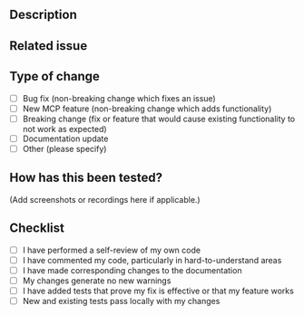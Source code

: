 ## Description
<!-- Please describe the changes in this PR. -->

## Related issue
<!-- Link or list the issue(s) this PR addresses. -->
<!-- e.g. Fixes #123 or Related to #456 -->

## Type of change
<!-- Please delete options that are not relevant -->
- [ ] Bug fix (non-breaking change which fixes an issue)
- [ ] New MCP feature (non-breaking change which adds functionality)
- [ ] Breaking change (fix or feature that would cause existing functionality to not work as expected)
- [ ] Documentation update
- [ ] Other (please specify)

## How has this been tested?
(Add screenshots or recordings here if applicable.)
<!-- Describe how you have tested these changes. -->

## Checklist
<!-- Please delete options that are not relevant -->
- [ ] I have performed a self-review of my own code
- [ ] I have commented my code, particularly in hard-to-understand areas
- [ ] I have made corresponding changes to the documentation
- [ ] My changes generate no new warnings
- [ ] I have added tests that prove my fix is effective or that my feature works
- [ ] New and existing tests pass locally with my changes 